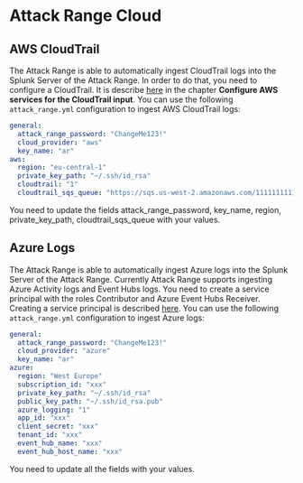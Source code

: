 # Attack Range Cloud

## AWS CloudTrail
The Attack Range is able to automatically ingest CloudTrail logs into the Splunk Server of the Attack Range. In order to do that, you need to configure a CloudTrail. It is describe [here](https://docs.splunk.com/Documentation/AddOns/released/AWS/CloudTrail) in the chapter **Configure AWS services for the CloudTrail input**. You can use the following `attack_range.yml` configuration to ingest AWS CloudTrail logs:
````yml
general:
  attack_range_password: "ChangeMe123!"
  cloud_provider: "aws"
  key_name: "ar"
aws:
  region: "eu-central-1"
  private_key_path: "~/.ssh/id_rsa"
  cloudtrail: "1"
  cloudtrail_sqs_queue: "https://sqs.us-west-2.amazonaws.com/111111111111/cloudtrail-cloud-attack-range"
````
You need to update the fields attack_range_password, key_name, region, private_key_path, cloudtrail_sqs_queue with your values.


## Azure Logs
The Attack Range is able to automatically ingest Azure logs into the Splunk Server of the Attack Range. Currently Attack Range supports ingesting Azure Activity logs and Event Hubs logs. You need to create a service principal with the roles Contributor and Azure Event Hubs Receiver. Creating a service principal is described [here](https://docs.microsoft.com/en-us/azure/active-directory/develop/howto-create-service-principal-portal). You can use the following `attack_range.yml` configuration to ingest Azure logs:
````yml
general:
  attack_range_password: "ChangeMe123!"
  cloud_provider: "azure"
  key_name: "ar"
azure:
  region: "West Europe"
  subscription_id: "xxx"
  private_key_path: "~/.ssh/id_rsa"
  public_key_path: "~/.ssh/id_rsa.pub"
  azure_logging: "1"
  app_id: "xxx"
  client_secret: "xxx"
  tenant_id: "xxx"
  event_hub_name: "xxx"
  event_hub_host_name: "xxx"
````
You need to update all the fields with your values.